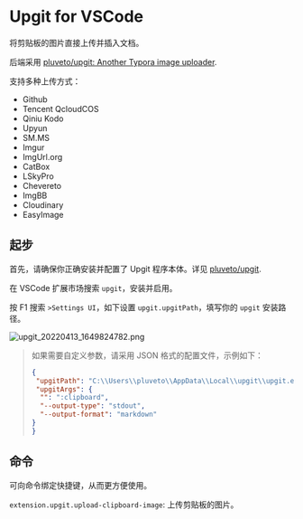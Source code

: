 # Upgit for VSCode

将剪贴板的图片直接上传并插入文档。

后端采用 [pluveto/upgit: Another Typora image uploader](https://github.com/pluveto/upgit).

支持多种上传方式：

+ Github
+ Tencent QcloudCOS
+ Qiniu Kodo
+ Upyun
+ SM.MS
+ Imgur
+ ImgUrl.org
+ CatBox
+ LSkyPro
+ Chevereto
+ ImgBB
+ Cloudinary
+ EasyImage

## 起步

首先，请确保你正确安装并配置了 Upgit 程序本体。详见 [pluveto/upgit](https://github.com/pluveto/upgit).

在 VSCode 扩展市场搜索 `upgit`，安装并启用。

按 F1 搜索 `>Settings UI`，如下设置 `upgit.upgitPath`，填写你的 `upgit` 安装路径。

![upgit_20220413_1649824782.png](https://cdn.jsdelivr.net/gh/pluveto/0images@master/2022/04/upgit_20220413_1649824782.png)

> 如果需要自定义参数，请采用 JSON 格式的配置文件，示例如下：
>
>```json
>{
>  "upgitPath": "C:\\Users\\pluveto\\AppData\\Local\\upgit\\upgit.exe",
>  "upgitArgs": {
>   "": ":clipboard",
>   "--output-type": "stdout",
>   "--output-format": "markdown"
> }
>}
>```

## 命令

可向命令绑定快捷键，从而更方便使用。

`extension.upgit.upload-clipboard-image`: 上传剪贴板的图片。


